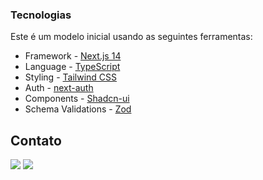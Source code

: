 ### Tecnologias

Este é um modelo inicial usando as seguintes ferramentas:

- Framework - [Next.js 14](https://nextjs.org/13)
- Language - [TypeScript](https://www.typescriptlang.org)
- Styling - [Tailwind CSS](https://tailwindcss.com)
- Auth - [next-auth](https://next-auth.js.org/)
- Components - [Shadcn-ui](https://ui.shadcn.com)
- Schema Validations - [Zod](https://zod.dev)
<!--- State Management - [Zustand](https://zustand-demo.pmnd.rs)
- File Uploading - [Uploadthing](https://uploadthing.com)
- Tables - [Tanstack Tables](https://ui.shadcn.com/docs/components/data-table)
- Forms - [React Hook Form](https://ui.shadcn.com/docs/components/form)
- Linting - [ESLint](https://eslint.org)
- Formatting - [Prettier](https://prettier.io)
  -->

## Contato

<div> 
  <a href="https://instagram.com/fabianoobispo" target="_blank"><img src="https://img.shields.io/badge/-Instagram-%23E4405F?style=for-the-badge&logo=instagram&logoColor=white" target="_blank"></a>
  <a href="https://www.linkedin.com/in/fabiano-bispo-canedo-422738109/" target="_blank"><img src="https://img.shields.io/badge/-LinkedIn-%230077B5?style=for-the-badge&logo=linkedin&logoColor=white" target="_blank"></a> 
</div>

<!--
usando como base https://github.com/xipanca/nextjs-ts-nextauth-convex/blob/main/src/components/ui/input.tsx mas agarrei na parte de fazer login
para regsitrar esta funcionando usnado o convex -->
